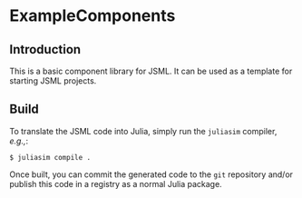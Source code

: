 # ExampleComponents

## Introduction

This is a basic component library for JSML.  It can be used as a template for starting
JSML projects.

## Build

To translate the JSML code into Julia, simply run the `juliasim` compiler,
_e.g.,_:

```
$ juliasim compile .
```

Once built, you can commit the generated code to the `git` repository and/or
publish this code in a registry as a normal Julia package.
